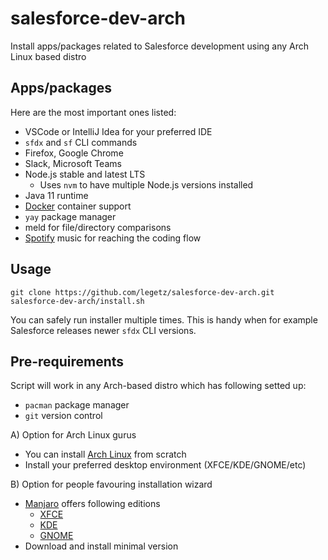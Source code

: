 # salesforce-dev-arch

Install apps/packages related to Salesforce development using any Arch Linux based distro

## Apps/packages

Here are the most important ones listed:

- VSCode or IntelliJ Idea for your preferred IDE
- `sfdx` and `sf` CLI commands
- Firefox, Google Chrome
- Slack, Microsoft Teams
- Node.js stable and latest LTS
  - Uses `nvm` to have multiple Node.js versions installed
- Java 11 runtime
- [Docker](https://www.docker.com/) container support
- `yay` package manager
- meld for file/directory comparisons
- [Spotify](https://spotify.com) music for reaching the coding flow

## Usage

```
git clone https://github.com/legetz/salesforce-dev-arch.git
salesforce-dev-arch/install.sh
```

You can safely run installer multiple times. This is handy when for example Salesforce releases newer `sfdx` CLI versions.

## Pre-requirements

Script will work in any Arch-based distro which has following setted up:
- `pacman` package manager
- `git` version control

A) Option for Arch Linux gurus

- You can install [Arch Linux](https://www.archlinux.org/) from scratch
- Install your preferred desktop environment (XFCE/KDE/GNOME/etc)

B) Option for people favouring installation wizard

- [Manjaro](https://manjaro.org/) offers following editions
  - [XFCE](https://manjaro.org/downloads/official/xfce/)
  - [KDE](https://manjaro.org/downloads/official/kde/)
  - [GNOME](https://manjaro.org/downloads/official/gnome/)
- Download and install minimal version
